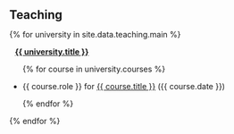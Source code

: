 <h2 id="teaching" style="margin: 20px 0px 10px;">Teaching</h2>

{% for university in site.data.teaching.main %}

<h4 style="margin:0 10px 0;"><a href="{{ university.url }}">{{ university.title }}</a></h4>

<ul style="margin:0 0 5px;">
  
  {% for course in university.courses %}
  
  <li><autocolor>
    {{ course.role }} for <a href="{{ course.url }}">{{ course.title }}</a> ({{ course.date }})
  </autocolor></li>
  
  {% endfor %}

</ul>

{% endfor %}







